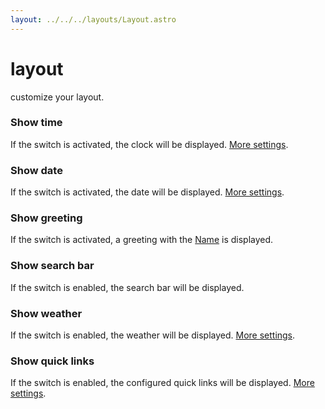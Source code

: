 ```yaml
---
layout: ../../../layouts/Layout.astro
---
```


# layout

customize your layout.

### Show time

If the switch is activated, the clock will be displayed. [More settings](/docs/en/time). 

### Show date

If the switch is activated, the date will be displayed. [More settings](/docs/en/date). 

### Show greeting

If the switch is activated, a greeting with the [Name](/docs/en/general) is displayed. 

### Show search bar

If the switch is enabled, the search bar will be displayed.

### Show weather

If the switch is enabled, the weather will be displayed. [More settings](/docs/en/weather).

### Show quick links

If the switch is enabled, the configured quick links will be displayed. [More settings](/docs/en/shortcuts).